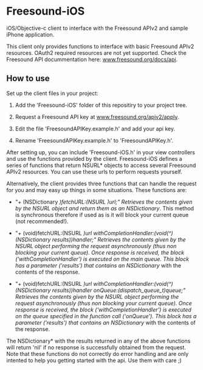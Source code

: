 Freesound-iOS
=============

iOS/Objective-c client to interface with the Freesound APIv2 and sample iPhone application.

This client only provides functions to interface with basic Freesound APIv2 resources.
OAuth2 required resources are not yet supported. 
Check the Freesound API docummentation here: www.freesound.org/docs/api.


How to use
----------

Set up the client files in your project:

  1) Add the 'Freesound-iOS' folder of this repositiry to your project tree.

  2) Request a Freesound API key at www.freesound.org/apiv2/apply.

  3) Edit the file 'FreesoundAPIKey.example.h' and add your api key.

  4) Rename 'FreesoundAPIKey.example.h' to 'FreesoundAPIKey.h'.


After setting up, you can include 'Freesound-iOS.h' in your view controllers and use the functions provided by the client. Freesound-iOS defines a series of functions that return NSURL* objects to access several Freesound APIv2 resources. You can use these urls to perform requests yourself. 

Alternatively, the client provides three functions that can handle the request for you and may easy up things in some situations. These functions are:

- "+ (NSDictionary *)fetchURL:(NSURL *)url;" 
 Retrieves the contents given by the NSURL* object and return them as an NSDictionary*. This method is synchronous therefore if used as is it will block your current queue (not recommended!).

- "+ (void)fetchURL:(NSURL *)url withCompletionHandler:(void(^)(NSDictionary *results))handler;"
 Retrieves the contents given by the NSURL* object performing the request asynchronously (thus non blocking your current queue). Once response is received, the block ('withCompletionHandler') is executed on the main queue. This block has a parameter ('results') that contains an NSDictionary* with the contents of the response.

- "+ (void)fetchURL:(NSURL *)url withCompletionHandler:(void(^)(NSDictionary *results))handler onQueue:(dispatch_queue_t)queue;"
 Retrieves the contents given by the NSURL* object performing the request asynchronously (thus non blocking your current queue). Once response is received, the block ('withCompletionHandler') is executed on the queue specified in the function call ('onQueue'). This block has a parameter ('results') that contains an NSDictionary* with the contents of the response.

The NSDictionary* with the results returned in any of the above functions will return 'nil' if no response is successfully obtained from the request.
Note that these functions do not correctly do error handling and are only intented to help you getting started with the api. Use them with care ;)




